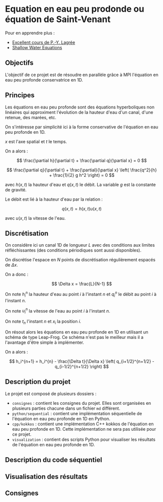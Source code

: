# Equation en eau peu prodonde ou équation de Saint-Venant

Pour en apprendre plus :
- [Excellent cours de P.-Y. Lagrée](http://www.lmm.jussieu.fr/~lagree/COURS/MFEnv/code_C_saintvenant.pdf)
- [Shallow Water Equations](https://en.wikipedia.org/wiki/Shallow_water_equations)

## Objectifs

L'objectif de ce projet est de résoudre en parallèle grâce à MPI l'équation en eau peu profonde conservatrice en 1D.

## Principes

Les équations en eau peu profonde sont des équations hyperboliques non linéaires qui approximent l'évolution de la hauteur d'eau d'un canal, d'une retenue, des marées, etc. 

On s'intéresse par simplicité ici à la forme conservative de l'équation en eau peu profonde en 1D.

$x$ est l'axe spatial et $t$ le temps.

On a alors :

$$
\frac{\partial h}{\partial t} + \frac{\partial q}{\partial x} = 0
$$

$$
\frac{\partial q}{\partial t} + \frac{\partial}{\partial x} \left( \frac{q^2}{h} + \frac{1}{2} g h^2 \right) = 0
$$

avec $h(x,t)$ la hauteur d'eau et $q(x,t)$ le débit. La variable $g$ est la constante de gravité.

Le débit est lié à la hauteur d'eau par la relation :

$$
q(x,t) = h(x,t) u(x,t)
$$

avec $u(x,t)$ la vitesse de l'eau.

## Discrétisation

On considère ici un canal 1D de longueur $L$ avec des conditions aux limites réfléchissantes (des conditions périodiques sont aussi disponibles).

On discrétise l'espace en $N$ points de discrétisation régulièrement espacés de $\Delta x$.

On a donc :

$$
\Delta x = \frac{L}{N-1}
$$

On note $h_i^n$ la hauteur d'eau au point $i$ à l'instant $n$ et $q_i^n$ le débit au point $i$ à l'instant $n$.

On note $u_i^n$ la vitesse de l'eau au point $i$ à l'instant $n$.

On note $t_n$ l'instant $n$ et $x_i$ la position $i$.

On résout alors les équations en eau peu profonde en 1D en utilisant un schéma de type Leap-Frog.
Ce schéma n'est pas le meilleur mais il a l'avantage d'être simple à implémenter.

On a alors :

$$
h_i^{n+1} = h_i^{n} - \frac{\Delta t}{\Delta x} \left( q_{i+1/2}^{n+1/2} - q_{i-1/2}^{n+1/2} \right)
$$

## Description du projet

Le projet est composé de plusieurs dossiers :

- `consignes` :  contient les consignes du projet. Elles sont organisées en plusieurs parties chacune dans un fichier `md` différent.
- `python/sequential` : contient une implémentation séquentielle de l'équation en eau peu profonde en 1D en Python.
- `cpp/kokkos` : contient une implémentation C++ kokkos de l'équation en eau peu profonde en 1D. Cette implémentation ne sera pas utilisée pour ce projet.
- `visualization` : contient des scripts Python pour visualiser les résultats de l'équation en eau peu profonde en 1D.

## Description du code séquentiel

## Visualisation des résultats

## Consignes








